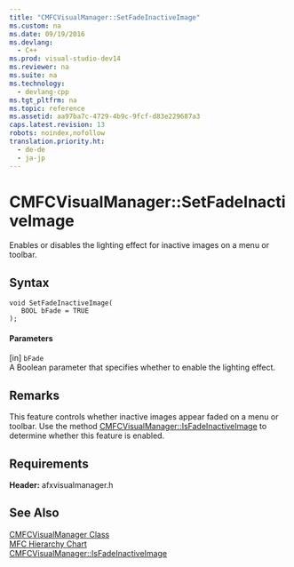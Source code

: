 ```yaml
---
title: "CMFCVisualManager::SetFadeInactiveImage"
ms.custom: na
ms.date: 09/19/2016
ms.devlang: 
  - C++
ms.prod: visual-studio-dev14
ms.reviewer: na
ms.suite: na
ms.technology: 
  - devlang-cpp
ms.tgt_pltfrm: na
ms.topic: reference
ms.assetid: aa97ba7c-4729-4b9c-9fcf-d83e229687a3
caps.latest.revision: 13
robots: noindex,nofollow
translation.priority.ht: 
  - de-de
  - ja-jp
---
```

# CMFCVisualManager::SetFadeInactiveImage
Enables or disables the lighting effect for inactive images on a menu or toolbar.  
  
## Syntax  
  
```  
void SetFadeInactiveImage(  
   BOOL bFade = TRUE  
);  
```  
  
#### Parameters  
 [in] `bFade`  
 A Boolean parameter that specifies whether to enable the lighting effect.  
  
## Remarks  
 This feature controls whether inactive images appear faded on a menu or toolbar. Use the method [CMFCVisualManager::IsFadeInactiveImage](../vs140/CMFCVisualManager--IsFadeInactiveImage.md) to determine whether this feature is enabled.  
  
## Requirements  
 **Header:** afxvisualmanager.h  
  
## See Also  
 [CMFCVisualManager Class](../vs140/CMFCVisualManager-Class.md)   
 [MFC Hierarchy Chart](../vs140/Hierarchy-Chart.md)   
 [CMFCVisualManager::IsFadeInactiveImage](../vs140/CMFCVisualManager--IsFadeInactiveImage.md)